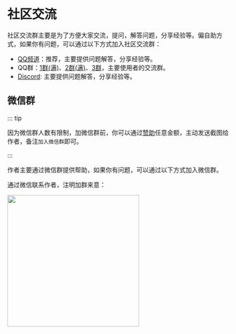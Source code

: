 # 社区交流

社区交流群主要是为了方便大家交流，提问，解答问题，分享经验等。偏自助方式，如果你有问题，可以通过以下方式加入社区交流群：

- [QQ频道](https://pd.qq.com/s/16p8lvvob)：推荐，主要提供问题解答，分享经验等。
- QQ群：[1群(满)](https://qm.qq.com/q/YacMHPYAMu)、[2群(满)](https://qm.qq.com/q/ajVKZvFICk)、[3群](https://qm.qq.com/q/36zdwThP2E)，主要使用者的交流群。
- [Discord](https://discord.com/invite/VU62jTecad): 主要提供问题解答，分享经验等。

## 微信群

::: tip

因为微信群人数有限制，加微信群前，你可以通过[赞助](../sponsor/personal.md)任意金额，主动发送截图给作者，备注`加入微信群`即可。

:::

作者主要通过微信群提供帮助，如果你有问题，可以通过以下方式加入微信群。

通过微信联系作者，注明加群来意：

<img src="https://unpkg.com/@vbenjs/static-source@0.1.6/source/wechat.jpg" style="width: 300px;"/>
